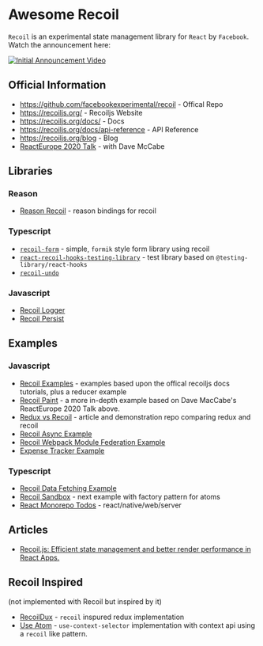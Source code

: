 # Awesome Recoil

`Recoil` is an experimental state management library for `React` by `Facebook`. Watch the announcement here:

[![Initial Announcement Video](http://img.youtube.com/vi/_ISAA_Jt9kI/0.jpg)](http://www.youtube.com/watch?v=_ISAA_Jt9kI "Recoil React")

## Official Information
- https://github.com/facebookexperimental/recoil - Offical Repo
- https://recoiljs.org/ - Recoiljs Website
- https://recoiljs.org/docs/ - Docs
- https://recoiljs.org/docs/api-reference - API Reference
- https://recoiljs.org/blog - Blog
- [ReactEurope 2020 Talk](https://www.youtube.com/watch?v=_ISAA_Jt9kI) - with Dave McCabe

## Libraries

### Reason
- [Reason Recoil](https://github.com/bloodyowl/reason-recoil) - reason bindings for recoil

### Typescript 
- [`recoil-form`](https://github.com/serverscom/recoil-form) - simple, `formik` style form library using recoil
- [`react-recoil-hooks-testing-library`](https://github.com/inturn/react-recoil-hooks-testing-library) - test library based on `@testing-library/react-hooks`
- [`recoil-undo`](https://github.com/SawyerHood/recoil-undo) 

### Javascript
- [Recoil Logger](https://github.com/polemius/recoil-logger)
- [Recoil Persist](https://github.com/polemius/recoil-persist)

## Examples

### Javascript
- [Recoil Examples](https://github.com/GeoffCox/recoil-examples) - examples based upon the offical recoiljs docs tutorials, plus a reducer example
- [Recoil Paint](https://github.com/JimLiu/recoil-paint) - a more in-depth example based on Dave MacCabe's ReactEurope 2020 Talk above.
- [Redux vs Recoil](https://github.com/chandan-reddy-k/redux-vs-recoil-example) - article and demonstration repo comparing redux and recoil 
- [Recoil Async Example](https://github.com/shubhaemk/recoil-async-example)
- [Recoil Webpack Module Federation Example](https://github.com/jherr/wp5-recoil)
- [Expense Tracker Example](https://github.com/japiirainen/recoilJS-expense-tracker)

### Typescript
- [Recoil Data Fetching Example](https://github.com/sibelius/recoil-data-fetching)
- [Recoil Sandbox](https://github.com/takefumi-yoshii/recoil-sandbox) - next example with factory pattern for atoms
- [React Monorepo Todos](https://github.com/Streeterxs/recoil-monorepo-todos) - react/native/web/server

## Articles
- [Recoil.js: Efficient state management and better render performance in React Apps.](http://medium.com/@sk950121/recoil-js-efficient-state-management-and-better-render-performance-in-react-apps-f3aaf7df96ba)


## Recoil Inspired
(not implemented with Recoil but inspired by it)

- [RecoilDux](https://github.com/dai-shi/recoildux) - `recoil` inspured redux implementation
- [Use Atom](https://github.com/dai-shi/use-atom) - `use-context-selector` implementation with context api using a `recoil` like pattern. 
